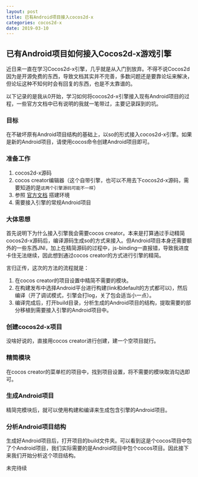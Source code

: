 ```yaml
---
layout: post
title: 已有Android项目接入cocos2d-x
categories: cocos2d-x
date: 2019-03-10
---
```


## 已有Android项目如何接入Cocos2d-x游戏引擎

近日来一直在学习Cocos2d-x引擎，几乎就是从入门到放弃。不得不说Cocos2d因为是开源免费的东西，导致文档其实并不完善，多数问题还是要靠论坛来解决，但论坛这种不知何时会有回复的东西，也是不太靠谱的。

以下记录的是我从0开始，学习如何将cocos2d-x引擎接入现有Android项目的过程，一些官方文档中已有说明的我就一笔带过，主要记录踩到的坑。

### 目标

在不破坏原有Android项目结构的基础上，以so的形式接入cocos2d-x引擎。如果是新的Android项目，请使用cocos命令创建Android项目即可。

### 准备工作

1. cocos2d-x源码
2. cocos creator编辑器（这个自带引擎，也可以不用去下cocos2d-x源码，需要知道的是`这两个引擎源码可能不一样`）
3. 参照 [官方文档](https://docs.cocos.com/cocos2d-x/manual/zh/installation/) 搭建环境
4. 需要接入引擎的常规Android项目

### 大体思想

首先说明下为什么接入引擎我会需要cocos creator。本来是打算通过手动精简cocos2d-x源码后，编译源码生成so的方式来接入。但Android项目本身还需要额外的一些东西JNI，加上在精简源码的过程中，js-binding一直报错，导致我进度卡住无法继续，因此想到通过cocos creator的方式进行引擎的精简。

言归正传，这次的方法的流程就是：

1. 在cocos creator的项目设置中精简不需要的模块。
2. 在构建发布中选择Android平台进行构建(link和default的方式都可以)，然后编译（开了调试模式，引擎会打log，关了包会适当小一点）。
3. 编译完成后，打开build目录，分析生成的Android项目的结构，提取需要的部分移植到需要接入引擎的Android项目中。

### 创建cocos2d-x项目

没啥好说的，直接用cocos creator进行创建，建一个空项目就行。

### 精简模块

在cocos creator的菜单栏的项目中，找到项目设置，将不需要的模块取消勾选即可。

### 生成Android项目

精简完模块后，就可以使用构建和编译来生成包含引擎的Android项目。

### 分析Android项目结构

生成好Android项目后，打开项目的build文件夹。可以看到这是个cocos项目中包了个Android项目，我们实际需要的是Android项目中包个cocos项目。因此接下来我们开始分析这个项目结构。

未完待续

